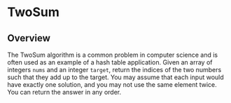 # TwoSum

## Overview

  The TwoSum algorithm is a common problem in computer science and is often used as an example of a hash table application. Given an array of integers `nums` and an integer `target`, return the indices of the two numbers such that they add up to the target. You may assume that each input would have exactly one solution, and you may not use the same element twice. You can return the answer in any order.
